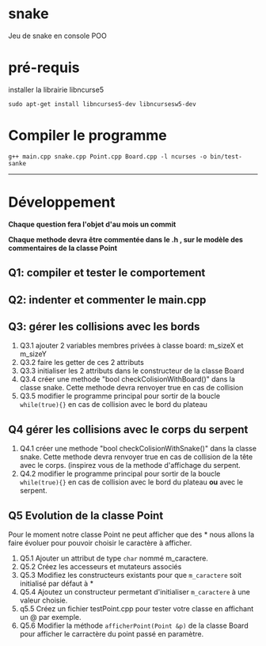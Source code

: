 # snake
Jeu de snake en console POO

# pré-requis

installer la librairie libncurse5
```
sudo apt-get install libncurses5-dev libncursesw5-dev
```
# Compiler le programme 
```
g++ main.cpp snake.cpp Point.cpp Board.cpp -l ncurses -o bin/test-sanke
```
--------

# Développement
**Chaque question fera l'objet d'au mois un commit**

**Chaque methode devra être commentée dans le .h , sur le modèle des commentaires de la classe Point** 

## Q1: compiler et tester le comportement

## Q2: indenter et commenter le main.cpp

## Q3: gérer les collisions avec les bords

1. Q3.1    ajouter 2 variables membres privées à classe board: m_sizeX et m_sizeY
2. Q3.2    faire les getter de ces 2 attributs
3. Q3.3 initialiser les 2 attributs dans le constructeur de la classe Board
4. Q3.4 créer une methode "bool checkColisionWithBoard()" dans la classe snake. Cette methode devra renvoyer true en cas de collision
5. Q3.5 modifier le programme principal pour sortir de la boucle `while(true){}` en cas de collision avec le bord du plateau

## Q4 gérer les collisions avec le corps du serpent

1. Q4.1 créer une methode "bool checkColisionWithSnake()" dans la classe snake. Cette methode devra renvoyer true en cas de collision de la tête avec le corps. (inspirez vous de la methode d'affichage du serpent.
2. Q4.2 modifier le programme principal pour sortir de la boucle `while(true){}` en cas de collision avec le bord du plateau **ou** avec le serpent.

## Q5 Evolution de la classe Point

Pour le moment notre classe Point ne peut afficher que des * nous allons la faire évoluer pour pouvoir choisir le caractère à afficher.
1. Q5.1 Ajouter un attribut de type `char` nommé m_caractere.
2. Q5.2 Créez les accesseurs et mutateurs associés
3. Q5.3 Modifiez les constructeurs existants pour que `m_caractere` soit initialisé par défaut à *
4. Q5.4 Ajoutez un constructeur permetant d'initialiser `m_caractere` à une valeur choisie.
5. q5.5 Créez un fichier testPoint.cpp pour tester votre classe en affichant un @ par exemple.
6. Q5.6 Modifier la méthode `afficherPoint(Point &p)` de la classe Board pour afficher le carractère du point passé en paramètre.
